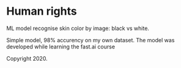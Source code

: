 # Human rights
ML model recognise skin color by image: black vs white.

Simple model, 98% accurency on my own dataset.
The model was developed while learning the fast.ai course 
 
Copyright 2020.
